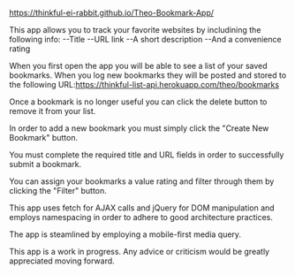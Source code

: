 
https://thinkful-ei-rabbit.github.io/Theo-Bookmark-App/

This app allows you to track your favorite websites by includining the following info:
  --Title
  --URL link
  --A short description
  --And a convenience rating
  
When you first open the app you will be able to see a list of your saved bookmarks.
When you log new bookmarks they will be posted and stored to the following URL:https://thinkful-list-api.herokuapp.com/theo/bookmarks

Once a bookmark is no longer useful you can click the delete button to remove it from your list.

In order to add a new bookmark you must simply click the "Create New Bookmark" button.

You must complete the required title and URL fields in order to successfully submit a bookmark.

You can assign your bookmarks a value rating and filter through them by clicking the "Filter" button. 

This app uses fetch for AJAX calls and jQuery for DOM manipulation and employs namespacing in order to adhere to good architecture practices.

The app is steamlined by employing a mobile-first media query.

This app is a work in progress. Any advice or criticism would be greatly appreciated moving forward.
